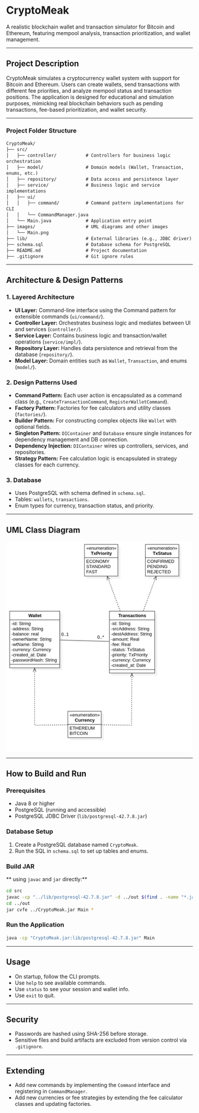 # CryptoMeak

A realistic blockchain wallet and transaction simulator for Bitcoin and Ethereum, featuring mempool analysis, transaction prioritization, and wallet management.

---

## Project Description

CryptoMeak simulates a cryptocurrency wallet system with support for Bitcoin and Ethereum. Users can create wallets, send transactions with different fee priorities, and analyze mempool status and transaction positions. The application is designed for educational and simulation purposes, mimicking real blockchain behaviors such as pending transactions, fee-based prioritization, and wallet security.

---

### Project Folder Structure

```
CryptoMeak/
├── src/
│   ├── controller/           # Controllers for business logic orchestration
│   ├── model/                # Domain models (Wallet, Transaction, enums, etc.)
│   ├── repository/           # Data access and persistence layer
│   ├── service/              # Business logic and service implementations
│   ├── ui/
│   │   ├── command/          # Command pattern implementations for CLI
│   │   └── CommandManager.java
│   └── Main.java             # Application entry point
├── images/                   # UML diagrams and other images
│   └── Main.png
├── lib/                      # External libraries (e.g., JDBC driver)
├── schema.sql                # Database schema for PostgreSQL
├── README.md                 # Project documentation
├── .gitignore                # Git ignore rules
```

---

## Architecture & Design Patterns
 
### 1. **Layered Architecture**
- **UI Layer:** Command-line interface using the Command pattern for extensible commands (`ui/command/`).
- **Controller Layer:** Orchestrates business logic and mediates between UI and services (`controller/`).
- **Service Layer:** Contains business logic and transaction/wallet operations (`service/impl/`).
- **Repository Layer:** Handles data persistence and retrieval from the database (`repository/`).
- **Model Layer:** Domain entities such as `Wallet`, `Transaction`, and enums (`model/`).

### 2. **Design Patterns Used**
- **Command Pattern:** Each user action is encapsulated as a command class (e.g., `CreateTransactionCommand`, `RegisterWalletCommand`).
- **Factory Pattern:** Factories for fee calculators and utility classes (`factories/`).
- **Builder Pattern:** For constructing complex objects like `Wallet` with optional fields.
- **Singleton Pattern:** `DIContainer` and `Database` ensure single instances for dependency management and DB connection.
- **Dependency Injection:** `DIContainer` wires up controllers, services, and repositories.
- **Strategy Pattern:** Fee calculation logic is encapsulated in strategy classes for each currency.

### 3. **Database**
- Uses PostgreSQL with schema defined in `schema.sql`.
- Tables: `wallets`, `transactions`.
- Enum types for currency, transaction status, and priority.

---

## UML Class Diagram

![UML Class Diagram](images/Main.jpg)

---

## How to Build and Run

### **Prerequisites**
- Java 8 or higher
- PostgreSQL (running and accessible)
- PostgreSQL JDBC Driver (`lib/postgresql-42.7.8.jar`)

### **Database Setup**
1. Create a PostgreSQL database named `CryptoMeak`.
2. Run the SQL in `schema.sql` to set up tables and enums.

### **Build JAR**

** using `javac` and `jar` directly:**
```sh
cd src
javac -cp "../lib/postgresql-42.7.8.jar" -d ../out $(find . -name "*.java")
cd ../out
jar cvfe ../CryptoMeak.jar Main *
```

### **Run the Application**

```sh
java -cp "CryptoMeak.jar:lib/postgresql-42.7.8.jar" Main
```

---

## Usage

- On startup, follow the CLI prompts.
- Use `help` to see available commands.
- Use `status` to see your session and wallet info.
- Use `exit` to quit.

---

## Security

- Passwords are hashed using SHA-256 before storage.
- Sensitive files and build artifacts are excluded from version control via `.gitignore`.

---

## Extending

- Add new commands by implementing the `Command` interface and registering in `CommandManager`.
- Add new currencies or fee strategies by extending the fee calculator classes and updating factories.